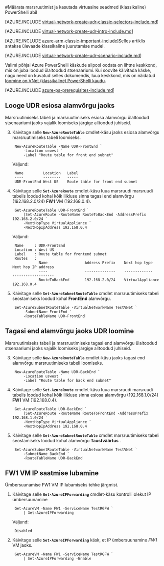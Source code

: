 <properties 
   pageTitle="Määrata marsruutimist ja kasutada PowerShelli kaudu klassikaline juurutamise mudeli virtuaalne seadmed | Microsoft Azure'i"
   description="Siit saate teada, kuidas määrata marsruutimise VNets klassikaline juurutamise mudeli PowerShelli kaudu"
   services="virtual-network"
   documentationCenter="na"
   authors="jimdial"
   manager="carmonm"
   editor=""
   tags="azure-service-management"
/>
<tags  
   ms.service="virtual-network"
   ms.devlang="na"
   ms.topic="article"
   ms.tgt_pltfrm="na"
   ms.workload="infrastructure-services"
   ms.date="02/02/2016"
   ms.author="jdial" />

#<a name="control-routing-and-use-virtual-appliances-classic-using-powershell"></a>Määrata marsruutimist ja kasutada virtuaalne seadmed (klassikaline) PowerShelli abil

[AZURE.INCLUDE [virtual-network-create-udr-classic-selectors-include.md](../../includes/virtual-network-create-udr-classic-selectors-include.md)]

[AZURE.INCLUDE [virtual-network-create-udr-intro-include.md](../../includes/virtual-network-create-udr-intro-include.md)]

[AZURE.INCLUDE [azure-arm-classic-important-include](../../includes/azure-arm-classic-important-include.md)]Selles artiklis antakse ülevaade klassikaline juurutamise mudel.

[AZURE.INCLUDE [virtual-network-create-udr-scenario-include.md](../../includes/virtual-network-create-udr-scenario-include.md)]

Valimi põhjal Azure PowerShelli käskude allpool oodata on lihtne keskkond, mis on juba loodud ülaltoodud stsenaariumi. Kui soovite käivitada käske, nagu need on kuvatud selles dokumendis, luua keskkond, mis on näidatud [loomine on VNet (klassikaline) PowerShelli kaudu](virtual-networks-create-vnet-classic-netcfg-ps.md).

[AZURE.INCLUDE [azure-ps-prerequisites-include.md](../../includes/azure-ps-prerequisites-include.md)]

## <a name="create-the-udr-for-the-front-end-subnet"></a>Looge UDR esiosa alamvõrgu jaoks
Marsruutimiseks tabeli ja marsruutimiseks esiosa alamvõrgu ülaltoodud stsenaariumi jaoks vajalik loomiseks järgige alltoodud juhiseid.

3. Käivitage selle **`New-AzureRouteTable`** cmdlet-käsu jaoks esiosa alamvõrgu marsruutimiseks tabeli loomiseks.

        New-AzureRouteTable -Name UDR-FrontEnd `
            -Location uswest `
            -Label "Route table for front end subnet"

    Väljund:

        Name         Location   Label                          
        ----         --------   -----                          
        UDR-FrontEnd West US    Route table for front end subnet

4. Käivitage selle **`Set-AzureRoute`** cmdlet-käsu luua marsruudi marsruudi tabelis loodud kohal kõik liikluse sinna tagasi end alamvõrgu (192.168.2.0/24) **FW1** VM (192.168.0.4).
    
        Get-AzureRouteTable UDR-FrontEnd `
            |Set-AzureRoute -RouteName RouteToBackEnd -AddressPrefix 192.168.2.0/24 `
            -NextHopType VirtualAppliance `
            -NextHopIpAddress 192.168.0.4

    Väljund:

        Name     : UDR-FrontEnd
        Location : West US
        Label    : Route table for frontend subnet
        Routes   : 
                   Name                 Address Prefix    Next hop type        Next hop IP address
                   ----                 --------------    -------------        -------------------
                   RouteToBackEnd       192.168.2.0/24    VirtualAppliance     192.168.0.4  

5. Käivitage selle **`Set-AzureSubnetRouteTable`** cmdlet marsruutimiseks tabeli seostamiseks loodud kohal **FrontEnd** alamvõrgu.

        Set-AzureSubnetRouteTable -VirtualNetworkName TestVNet `
            -SubnetName FrontEnd `
            -RouteTableName UDR-FrontEnd
 
## <a name="create-the-udr-for-the-back-end-subnet"></a>Tagasi end alamvõrgu jaoks UDR loomine
Marsruutimiseks tabeli ja marsruutimiseks tagasi end alamvõrgu ülaltoodud stsenaariumi jaoks vajalik loomiseks järgige alltoodud juhiseid.

3. Käivitage selle **`New-AzureRouteTable`** cmdlet-käsu jaoks tagasi end alamvõrgu marsruutimiseks tabeli loomiseks.

        New-AzureRouteTable -Name UDR-BackEnd `
            -Location uswest `
            -Label "Route table for back end subnet"

4. Käivitage selle **`Set-AzureRoute`** cmdlet-käsu luua marsruudi marsruudi tabelis loodud kohal kõik liikluse sinna esiosa alamvõrgu (192.168.1.0/24) **FW1** VM (192.168.0.4).

        Get-AzureRouteTable UDR-BackEnd `
            |Set-AzureRoute -RouteName RouteToFrontEnd -AddressPrefix 192.168.1.0/24 `
            -NextHopType VirtualAppliance `
            -NextHopIpAddress 192.168.0.4

5. Käivitage selle **`Set-AzureSubnetRouteTable`** cmdlet marsruutimiseks tabeli seostamiseks loodud kohal alamvõrgu **Taustväärtus** .

        Set-AzureSubnetRouteTable -VirtualNetworkName TestVNet `
            -SubnetName BackEnd `
            -RouteTableName UDR-BackEnd

## <a name="enable-ip-forwarding-on-the-fw1-vm"></a>FW1 VM IP saatmise lubamine
Ümbersuunamise FW1 VM IP lubamiseks tehke järgmist.

1. Käivitage selle **`Get-AzureIPForwarding`** cmdlet-käsu kontrolli olekut IP ümbersuunamine

        Get-AzureVM -Name FW1 -ServiceName TestRGFW `
            | Get-AzureIPForwarding

    Väljund:

        Disabled

2. Käivitage selle **`Set-AzureIPForwarding`** käsk, et IP ümbersuunamine *FW1* VM jaoks.

        Get-AzureVM -Name FW1 -ServiceName TestRGFW `
            | Set-AzureIPForwarding -Enable
